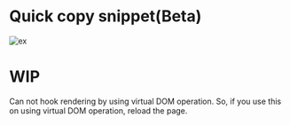 # Quick copy snippet(Beta)

![ex](https://user-images.githubusercontent.com/33972190/59564845-8a311280-9086-11e9-824e-efff859843f6.gif)

# WIP

Can not hook rendering by using virtual DOM operation.
So, if you use this on using virtual DOM operation, reload the page.